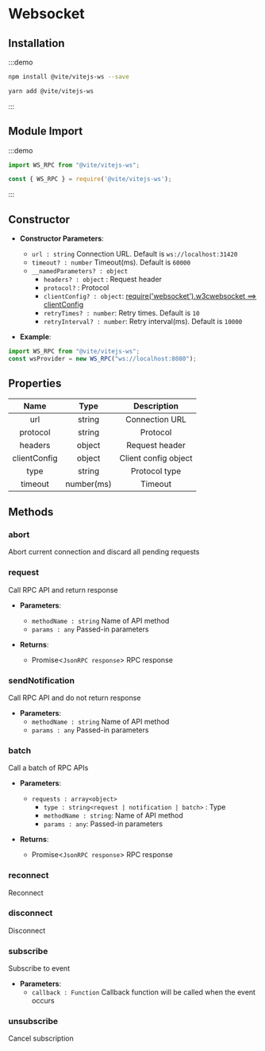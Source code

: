 # Websocket

## Installation

:::demo
```bash tab:npm
npm install @vite/vitejs-ws --save
```

```bash tab:yarn
yarn add @vite/vitejs-ws
```
:::

## Module Import

:::demo
```javascript tab:ES6
import WS_RPC from "@vite/vitejs-ws";
```

```javascript tab:require
const { WS_RPC } = require('@vite/vitejs-ws');
```
:::

## Constructor

- **Constructor Parameters**: 
    * `url : string` Connection URL. Default is `ws://localhost:31420`
    * `timeout? : number` Timeout(ms). Default is `60000`
    * `__namedParameters? : object` 
        - `headers? : object` : Request header
        - `protocol?` : Protocol
        - `clientConfig? : object`: [require('websocket').w3cwebsocket ==> clientConfig](https://github.com/theturtle32/WebSocket-Node/blob/58f301a6e245ee25c4ca50dbd6e3d30c69c9d3d1/docs/WebSocketClient.md)
        - `retryTimes? : number`: Retry times. Default is `10`
        - `retryInterval? : number`: Retry interval(ms). Default is `10000`

- **Example**:
```javascript
import WS_RPC from "@vite/vitejs-ws";
const wsProvider = new WS_RPC("ws://localhost:8080");
```

## Properties

|  Name  | Type | Description |
|:------------:|:-----:|:-----:|
| url | string | Connection URL |
| protocol | string | Protocol |
| headers | object | Request header |
| clientConfig | object | Client config object |
| type |  string | Protocol type |
| timeout | number(ms) | Timeout |

## Methods

### abort
Abort current connection and discard all pending requests

### request
Call RPC API and return response

- **Parameters**: 
  * `methodName : string` Name of API method
  * `params : any` Passed-in parameters

- **Returns**:
    - Promise<`JsonRPC response`> RPC response

### sendNotification
Call RPC API and do not return response

- **Parameters**: 
  * `methodName : string` Name of API method
  * `params : any` Passed-in parameters

### batch
Call a batch of RPC APIs

- **Parameters**: 
  * `requests : array<object>` 
	- `type : string<request | notification | batch>` : Type
    - `methodName : string`: Name of API method
    - `params : any`: Passed-in parameters

- **Returns**:
    - Promise<`JsonRPC response`> RPC response

### reconnect
Reconnect

### disconnect
Disconnect

### subscribe
Subscribe to event

- **Parameters**: 
  * `callback : Function` Callback function will be called when the event occurs

### unsubscribe
Cancel subscription
